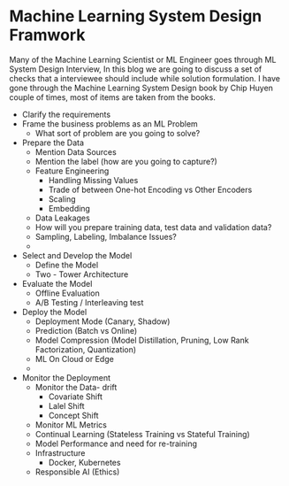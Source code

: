 # Machine Learning System Design Framwork

Many of the Machine Learning Scientist or ML Engineer goes through ML System Design Interview, In this blog we are going to discuss a set of checks that a interviewee should include while solution formulation. I have gone through the Machine Learning System Design book by Chip Huyen couple of times, most of items are taken from the books.


* Clarify the requirements
* Frame the business problems as an ML Problem
    * What sort of problem are you going to solve?
* Prepare the Data
    * Mention Data Sources
    * Mention the label (how are you going to capture?)
    * Feature Engineering 
        * Handling Missing Values
        * Trade of between One-hot Encoding vs Other Encoders 
        * Scaling
        * Embedding
    * Data Leakages
    * How will you prepare training data, test data and validation data?
    * Sampling, Labeling, Imbalance Issues?
    * 
* Select and Develop the Model
    * Define the Model
    * Two - Tower Architecture
* Evaluate the Model
    * Offline Evaluation
    * A/B Testing / Interleaving test
* Deploy the Model
    *  Deployment Mode (Canary, Shadow)
    *  Prediction (Batch vs Online)
    * Model Compression (Model Distillation, Pruning, Low Rank Factorization, Quantization)
    * ML On Cloud or Edge
    * 
* Monitor the Deployment
    * Monitor the Data- drift
        * Covariate Shift
        * Lalel Shift
        * Concept Shift
    * Monitor ML Metrics
    * Continual Learning (Stateless Training vs Stateful Training)
    * Model Performance and need for re-training
    * Infrastructure
        * Docker, Kubernetes
    * Responsible AI (Ethics)


